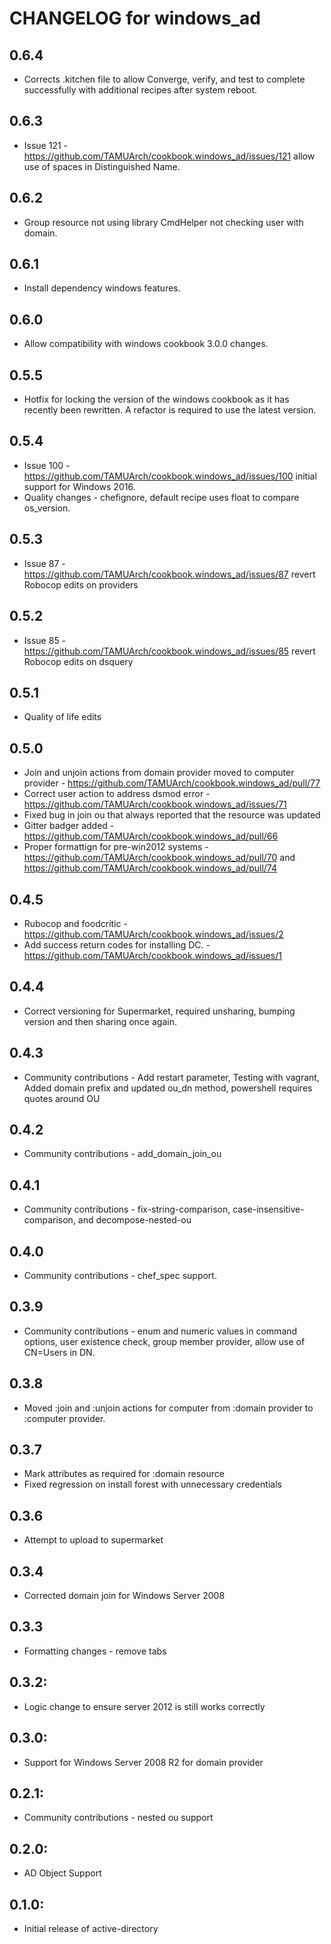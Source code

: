 # CHANGELOG for windows_ad

## 0.6.4

* Corrects .kitchen file to allow Converge, verify, and test to complete successfully with additional recipes after system reboot.

## 0.6.3

* Issue 121 - https://github.com/TAMUArch/cookbook.windows_ad/issues/121 allow use of spaces in Distinguished Name.

## 0.6.2

* Group resource not using library CmdHelper not checking user with domain.

## 0.6.1

* Install dependency windows features.

## 0.6.0

* Allow compatibility with windows cookbook 3.0.0 changes.

## 0.5.5

* Hotfix for locking the version of the windows cookbook as it has recently been rewritten.  A refactor is required to use the latest version.

## 0.5.4

* Issue 100 - https://github.com/TAMUArch/cookbook.windows_ad/issues/100 initial support for Windows 2016.
* Quality changes - chefignore, default recipe uses float to compare os_version.

## 0.5.3

* Issue 87 - https://github.com/TAMUArch/cookbook.windows_ad/issues/87 revert Robocop edits on providers

## 0.5.2

* Issue 85 - https://github.com/TAMUArch/cookbook.windows_ad/issues/85 revert Robocop edits on dsquery

## 0.5.1

* Quality of life edits

## 0.5.0

* Join and unjoin actions from domain provider moved to computer provider - https://github.com/TAMUArch/cookbook.windows_ad/pull/77
* Correct user action to address dsmod error - https://github.com/TAMUArch/cookbook.windows_ad/issues/71
* Fixed bug in join ou that always reported that the resource was updated
* Gitter badger added - https://github.com/TAMUArch/cookbook.windows_ad/pull/66
* Proper formattign for pre-win2012 systems - https://github.com/TAMUArch/cookbook.windows_ad/pull/70 and https://github.com/TAMUArch/cookbook.windows_ad/pull/74

## 0.4.5

* Rubocop and foodcritic - https://github.com/TAMUArch/cookbook.windows_ad/issues/2
* Add success return codes for installing DC. - https://github.com/TAMUArch/cookbook.windows_ad/issues/1

## 0.4.4

* Correct versioning for Supermarket, required unsharing, bumping version and then sharing once again.

## 0.4.3

* Community contributions - Add restart parameter, Testing with vagrant, Added domain prefix and updated ou_dn method, powershell requires quotes around OU

## 0.4.2

* Community contributions - add_domain_join_ou

## 0.4.1

* Community contributions - fix-string-comparison, case-insensitive-comparison, and decompose-nested-ou

## 0.4.0

* Community contributions - chef_spec support.

## 0.3.9

* Community contributions - enum and numeric values in command options, user existence check, group member provider, allow use of CN=Users in DN.

## 0.3.8

* Moved :join and :unjoin actions for computer from :domain provider to :computer provider.

## 0.3.7

* Mark attributes as required for :domain resource
* Fixed regression on install forest with unnecessary credentials 

## 0.3.6

* Attempt to upload to supermarket

## 0.3.4

* Corrected domain join for Windows Server 2008

## 0.3.3

* Formatting changes - remove tabs

## 0.3.2:

* Logic change to ensure server 2012 is still works correctly

## 0.3.0:

* Support for Windows Server 2008 R2 for domain provider

## 0.2.1:

* Community contributions - nested ou support

## 0.2.0:

* AD Object Support

## 0.1.0:

* Initial release of active-directory





